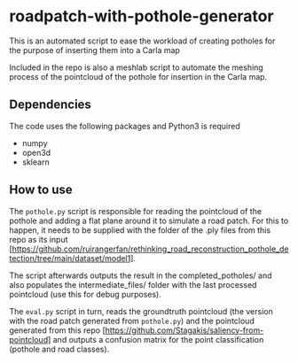 # roadpatch-with-pothole-generator
This is an automated script to ease the workload of creating potholes for the purpose of inserting them into a Carla map

Included in the repo is also a meshlab script to automate the meshing process of the pointcloud of the pothole for insertion in the Carla map.

## Dependencies

The code uses the following packages and Python3 is required
- numpy
- open3d
- sklearn

## How to use

The ```pothole.py``` script is responsible for reading the pointcloud of the pothole and adding a flat plane around it to simulate
a road patch. For this to happen, it needs to be supplied with the folder of the .ply files from this repo as its input [https://github.com/ruirangerfan/rethinking_road_reconstruction_pothole_detection/tree/main/dataset/model1].

The script afterwards outputs the result in the completed_potholes/ and also populates the intermediate_files/ folder with the last processed pointcloud (use this for debug purposes).

The ``` eval.py ``` script in turn, reads the groundtruth pointcloud (the version with the road patch generated from ```pothole.py```)
and the pointcloud generated from this repo [https://github.com/Stagakis/saliency-from-pointcloud] and outputs a confusion matrix for the point classification (pothole and road classes).
